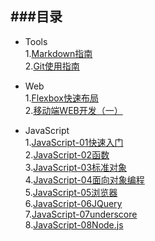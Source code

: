 ###目录
---
- Tools  
1.[Markdown指南](./Tools/Markdown使用指南.png)  
2.[Git使用指南](./Tools/Git使用指南.png)  

- Web  
1.[Flexbox快速布局](./Web/Flexbox快速布局.png)  
2.[移动端WEB开发（一）](./Web/移动端WEB开发（一）.png)  

- JavaScript  
1.[JavaScript-01快速入门](./JavaScript/JavaScript-01快速入门.png)  
2.[JavaScript-02函数](./JavaScript/JavaScript-02函数.png)  
3.[JavaScript-03标准对象](./JavaScript/JavaScript-03标准对象.png)  
4.[JavaScript-04面向对象编程](./JavaScript/JavaScript-04面向对象编程.png)  
5.[JavaScript-05浏览器](./JavaScript/JavaScript-05浏览器.png)  
6.[JavaScript-06JQuery](./JavaScript/JavaScript-06JQuery.png)  
7.[JavaScript-07underscore](./JavaScript/JavaScript-07underscore.png)  
8.[JavaScript-08Node.js](./JavaScript/JavaScript-08Node.js.png)